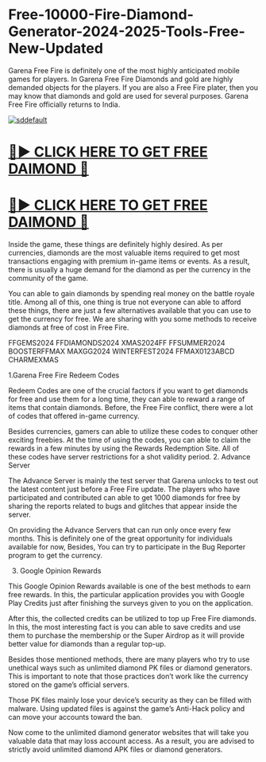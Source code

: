 # Free-10000-Fire-Diamond-Generator-2024-2025-Tools-Free-New-Updated

Garena Free Fire is definitely one of the most highly anticipated mobile games for players. In Garena Free Fire Diamonds and gold are highly demanded objects for the players. If you are also a Free Fire plater, then you may know that diamonds and gold are used for several purposes. Garena Free Fire officially returns to India.

[![sddefault](https://github.com/user-attachments/assets/8018d67c-63b0-4834-931f-9f21c580eeec)](https://tinyurl.com/yzm2yxze)


# **[🔴► CLICK HERE TO GET FREE DAIMOND 💎](https://tinyurl.com/yzm2yxze)**


# **[🔴► CLICK HERE TO GET FREE DAIMOND 💎](https://tinyurl.com/yzm2yxze)**


Inside the game, these things are definitely highly desired. As per currencies, diamonds are the most valuable items required to get most transactions engaging with premium in-game items or events. As a result, there is usually a huge demand for the diamond as per the currency in the community of the game.

You can able to gain diamonds by spending real money on the battle royale title. Among all of this, one thing is true not everyone can able to afford these things, there are just a few alternatives available that you can use to get the currency for free. We are sharing with you some methods to receive diamonds at free of cost in Free Fire.

  FFGEMS2024
  FFDIAMONDS2024
  XMAS2024FF
  FFSUMMER2024
  BOOSTERFFMAX
  MAXGG2024
  WINTERFEST2024
  FFMAX0123ABCD
  CHARMEXMAS

1.Garena Free Fire Redeem Codes

Redeem Codes are one of the crucial factors if you want to get diamonds for free and use them for a long time, they can able to reward a range of items that contain diamonds. Before, the Free Fire conflict, there were a lot of codes that offered in-game currency.

Besides currencies, gamers can able to utilize these codes to conquer other exciting freebies. At the time of using the codes, you can able to claim the rewards in a few minutes by using the Rewards Redemption Site. All of these codes have server restrictions for a shot validity period.
2. Advance Server

The Advance Server is mainly the test server that Garena unlocks to test out the latest content just before a Free Fire update. The players who have participated and contributed can able to get 1000 diamonds for free by sharing the reports related to bugs and glitches that appear inside the server.

On providing the Advance Servers that can run only once every few months. This is definitely one of the great opportunity for individuals available for now, Besides, You can try to participate in the Bug Reporter program to get the currency.

3. Google Opinion Rewards

This Google Opinion Rewards available is one of the best methods to earn free rewards. In this, the particular application provides you with Google Play Credits just after finishing the surveys given to you on the application.

After this, the collected credits can be utilized to top up Free Fire diamonds. In this, the most interesting fact is you can able to save credits and use them to purchase the membership or the Super Airdrop as it will provide better value for diamonds than a regular top-up.

Besides those mentioned methods, there are many players who try to use unethical ways such as unlimited diamond PK files or diamond generators. This is important to note that those practices don’t work like the currency stored on the game’s official servers.

Those PK files mainly lose your device’s security as they can be filled with malware. Using updated files is against the game’s Anti-Hack policy and can move your accounts toward the ban.

Now come to the unlimited diamond generator websites that will take you valuable data that may loss account access. As a result, you are advised to strictly avoid unlimited diamond APK files or diamond generators.

